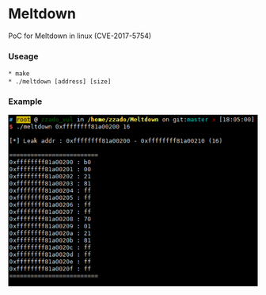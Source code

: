 # Meltdown
PoC for Meltdown in linux (CVE-2017-5754)
### Useage
	* make
	* ./meltdown [address] [size]
### Example
![Alt text](/img/example.png)
